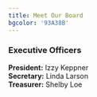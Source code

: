 ```yaml
---
title: Meet Our Board
bgcolor: '93A38B'
---
```

 ### **Executive Officers**
 **President:**  Izzy Keppner  
 **Secretary:** Linda Larson  
 **Treasurer:**   Shelby Loe  



